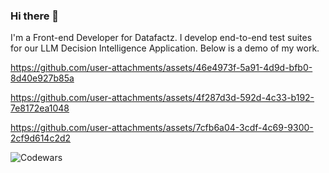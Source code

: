 ### Hi there 👋

I'm a Front-end Developer for Datafactz. I develop end-to-end test suites for our LLM Decision Intelligence Application. Below is a demo of my work.






https://github.com/user-attachments/assets/46e4973f-5a91-4d9d-bfb0-8d40e927b85a




https://github.com/user-attachments/assets/4f287d3d-592d-4c33-b192-7e8172ea1048




https://github.com/user-attachments/assets/7cfb6a04-3cdf-4c69-9300-2cf9d614c2d2





![Codewars](https://github.r2v.ch/codewars?user=MatthewShindel)


<!--
**MatthewShindel/MatthewShindel** is a ✨ _special_ ✨ repository because its `README.md` (this file) appears on your GitHub profile.

Here are some ideas to get you started:

- 🔭 I’m currently working on ...
- 🌱 I’m currently learning ...
- 👯 I’m looking to collaborate on ...
- 🤔 I’m looking for help with ...
- 💬 Ask me about ...
- 📫 How to reach me: ...
- 😄 Pronouns: ...
- ⚡ Fun fact: ...
-->
